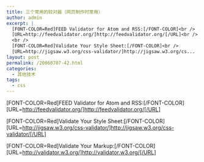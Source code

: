 ```yaml
---
title: 三个常用的较对器（网页制作时常用）
author: admin
excerpt: |
  [FONT-COLOR=Red]FEED Validator for Atom and RSS:[/FONT-COLOR]<br />
  [URL=http://feedvalidator.org/]http://feedvalidator.org/[/URL]<br />
  <br />
  [FONT-COLOR=Red]Validate Your Style Sheet:[/FONT-COLOR]<br />
  [URL=http://jigsaw.w3.org/css-validator/]http://jigsaw.w3.org/cs...
layout: post
permalink: /20060707-42.html
categories:
  - 其他技术
tags:
  - css
---
```

[FONT-COLOR=Red]FEED Validator for Atom and RSS:[/FONT-COLOR]  
[URL=http://feedvalidator.org/]http://feedvalidator.org/[/URL]

[FONT-COLOR=Red]Validate Your Style Sheet:[/FONT-COLOR]  
[URL=http://jigsaw.w3.org/css-validator/]http://jigsaw.w3.org/css-validator/[/URL]

[FONT-COLOR=Red]Validate Your Markup:[/FONT-COLOR]  
[URL=http://validator.w3.org/]http://validator.w3.org/[/URL]
